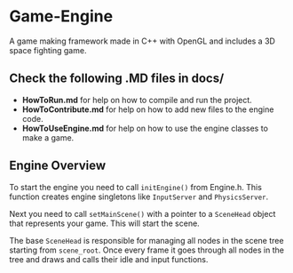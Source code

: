 # Game-Engine
A game making framework made in C++ with OpenGL and includes a 3D space fighting game.

## Check the following .MD files in docs/
- **HowToRun.md** for help on how to compile and run the project.
- **HowToContribute.md** for help on how to add new files to the engine code.
- **HowToUseEngine.md** for help on how to use the engine classes to make a game. 


## Engine Overview
To start the engine you need to call ```initEngine()``` from Engine.h. This function creates engine singletons like ```InputServer``` and ```PhysicsServer```.

Next you need to call ```setMainScene()``` with a pointer to a ```SceneHead``` object that represents your game. This will start the scene.

The base ```SceneHead``` is responsible for managing all nodes in the scene tree starting from ```scene_root```. Once every frame it goes through all nodes in the tree and draws and calls their idle and input functions.


